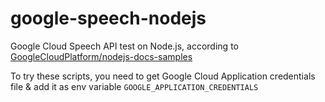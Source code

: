 # google-speech-nodejs

Google Cloud Speech API test on Node.js, according to [GoogleCloudPlatform/nodejs-docs-samples](https://github.com/GoogleCloudPlatform/nodejs-docs-samples/tree/master/speech)

To try these scripts, you need to get Google Cloud Application credentials file & add it as env variable `GOOGLE_APPLICATION_CREDENTIALS`
